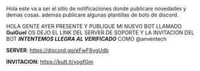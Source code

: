Hola este va a ser el sitio de notificaciones donde publicare novedades y demas cosas.
ademas publicare algunas plantillas de bots de discord.


HOLA GENTE AYER PRESENTE Y PUBLIQUE MI NUEVO BOT LLAMADO **GuiGuel** OS DEJO EL LINK DEL SERVER DE SOPORTE Y LA INVITACION DEL BOT
***INTENTEMOS LLEGRA AL VERIFICADO*** COMO @anventech

**SERVER**: https://discord.gg/eFwF8vgUdb

**INVITACION**: https://kutt.it/vogfGm
